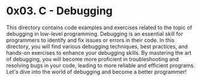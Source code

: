 # 0x03. C - Debugging
This directory contains code examples and exercises related to the topic of debugging in low-level programming. Debugging is an essential skill for programmers to identify and fix issues or errors in their code. In this directory, you will find various debugging techniques, best practices, and hands-on exercises to enhance your debugging skills. By mastering the art of debugging, you will become more proficient in troubleshooting and resolving bugs in your code, leading to more reliable and efficient programs. Let's dive into the world of debugging and become a better programmer!






